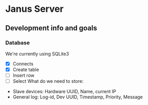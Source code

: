 # Janus Server

## Development info and goals
### Database
We're currently using SQLite3
- [x] Connects
- [x] Create table
- [ ] Insert row
- [ ] Select
What do we need to store:
* Slave devices: Hardware UUID, Name, current IP
* General log: Log-id, Dev UUID, Timestamp, Priority, Message
